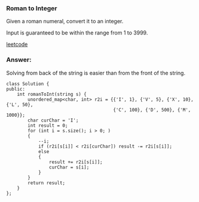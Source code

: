 ### Roman to Integer

Given a roman numeral, convert it to an integer.

Input is guaranteed to be within the range from 1 to 3999.

[leetcode](https://leetcode.com/problems/roman-to-integer/description/)

### Answer:

Solving from back of the string is easier than from the front of the string. 

	class Solution {
	public:
	    int romanToInt(string s) {
	        unordered_map<char, int> r2i = {{'I', 1}, {'V', 5}, {'X', 10}, {'L', 50},
	                                        {'C', 100}, {'D', 500}, {'M', 1000}};
	        char curChar = 'I';
	        int result = 0;
	        for (int i = s.size(); i > 0; )
	        {
	            --i;
	            if (r2i[s[i]] < r2i[curChar]) result -= r2i[s[i]];
	            else 
	            {
	                result += r2i[s[i]];
	                curChar = s[i];
	            }
	        }
	        return result;
	    }
	};

